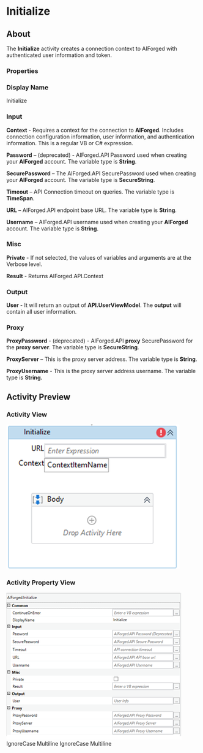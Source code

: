 # Initialize

## About

The **Initialize** activity creates a connection context to AIForged with authenticated user information and token.

### Properties

### Display Name

Initialize

### Input

**Context** - Requires a context for the connection to **AIForged**. Includes connection configuration information, user information, and authentication information. This is a regular VB or C# expression.

**Password** – (deprecated) - AIForged.API Password used when creating your **AIForged** account. The variable type is **String**.

**SecurePassword** – The AIForged.API SecurePassword used when creating your **AIForged** account. The variable type is **SecureString**.

**Timeout** – API Connection timeout on queries. The variable type is **TimeSpan**.

**URL** – AIForged.API endpoint base URL. The variable type is **String**.

**Username** – AIForged.API username used when creating your **AIForged** account. The variable type is **String**.

### Misc

**Private** - If not selected, the values of variables and arguments are at the Verbose level.

**Result** - Returns AIForged.API.Context

### Output

**User** - It will return an output of **API.UserViewModel**. The **output** will contain all user information.

### Proxy

**ProxyPassword** - (deprecated) - AIForged.API **proxy** SecurePassword for the **proxy server**. The variable type is **SecureString**.

**ProxyServer** – This is the proxy server address. The variable type is **String**.

**ProxyUsername** - This is the proxy server address username. The variable type is **String.**

## Activity Preview

### Activity View

![](../../assets/image%20%2830%29%20%281%29%20%281%29%20%281%29%20%281%29.png)
### Activity Property View

![](../../assets/image%20%2818%29%20%286%29.png)
 IgnoreCase Multiline IgnoreCase Multiline

